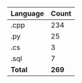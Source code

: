 | Language | Count |
|----------|-------|
| .cpp | 234 |
| .py | 25 |
| .cs | 3 |
| .sql | 7 |
| **Total** | **269** |
